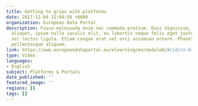 ```yaml
---
title: Getting to grips with platforms
date: 2017-12-04 12:04:50 +0000
organization: European Data Portal
description: Fusce malesuada enim nec commodo pretium. Duis dignissim, eros vel maximus
  aliquet, ipsum nulla iaculis elit, eu lobortis neque felis eget justo. Vestibulum
  vel lectus ligula. Etiam congue erat vel orci accumsan ornare. Phasellus lobortis
  pellentesque aliquam.
link: https://www.europeandataportal.eu/elearning/en/module8/#/id/co-01
type: Video
languages:
- English
subject: Platforms & Portals
date_published: ''
featured_image: ''
regions: []
tags: []
---
```

